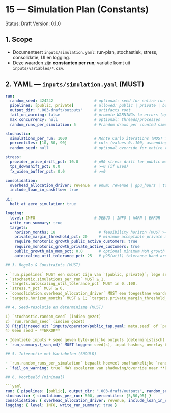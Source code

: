 # 15 — Simulation Plan (Constants)

Status: Draft
Version: 0.1.0

## 1. Scope

- Documenteert `inputs/simulation.yaml`: run‑plan, stochastiek, stress, consolidatie, UI en logging.
- Deze waarden zijn **constanten per run**; variatie komt uit `inputs/variables/*.csv`.

## 2. YAML — `inputs/simulation.yaml` (MUST)

```yaml
run:
  random_seed: 424242                  # optional: seed for entire run
  pipelines: [public, private]         # allowed: public | private | both (list)
  output_dir: ".003-draft/outputs"     # artifacts root
  fail_on_warning: false               # promote WARNINGs to errors (optional)
  max_concurrency: null                # optional: threads/processes
  random_runs_per_simulation: 5        # #random draws per counted simulation

stochastic:
  simulations_per_run: 1000            # Monte Carlo iterations (MUST >= 1)
  percentiles: [10, 50, 90]            # cuts (values 0..100, ascending)
  random_seed: null                    # optional override for entire run

stress:
  provider_price_drift_pct: 10.0       # p90 stress drift for public margins (>=0)
  tps_downshift_pct: 0.0               # >=0 (if used)
  fx_widen_buffer_pct: 0.0             # >=0

consolidation:
  overhead_allocation_driver: revenue  # enum: revenue | gpu_hours | tokens
  include_loan_in_cashflow: true

ui:
  halt_at_zero_simulation: true

logging:
  level: INFO                          # DEBUG | INFO | WARN | ERROR
  write_run_summary: true
  targets:
    horizon_months: 18                   # feasibility horizon (MUST >= 1)
    private_margin_threshold_pct: 20     # minimum acceptable private margin (0..100)
    require_monotonic_growth_public_active_customers: true
    require_monotonic_growth_private_active_customers: true
    public_growth_min_mom_pct: 0.0       # optional minimum MoM growth requirement
    autoscaling_util_tolerance_pct: 25   # p95(util) tolerance band around target utilization (default 25)

## 3. Regels & Constraints (MUST)

- `run.pipelines` MUST een subset zijn van `{public, private}`; lege set → **ERROR**.
- `stochastic.simulations_per_run` MUST ≥ 1.
- `targets.autoscaling_util_tolerance_pct` MUST in 0..100.
- `stress.*_pct` MUST ≥ 0.
- `consolidation.overhead_allocation_driver` MUST een toegestane waarde hebben.
- `targets.horizon_months` MUST ≥ 1; `targets.private_margin_threshold_pct` MUST in 0..100; `targets.public_growth_min_mom_pct` MUST ≥ 0; `targets.autoscaling_util_tolerance_pct` MUST in 0..100.

## 4. Seed‑resolutie en determinisme (MUST)

1) `stochastic.random_seed` (indien gezet)
2) `run.random_seed` (indien gezet)
3) Pijplijnseed uit `inputs/operator/public_tap.yaml: meta.seed` of `private_tap.yaml: meta.seed`
4) Geen seed → **ERROR**

- Identieke inputs + seed geven byte‑gelijke outputs (deterministisch). 
- `run_summary.{json,md}` MUST loggen: seed(s), input‑hashes, overlay‑beslissingen, shadowing‑warnings.

## 5. Interactie met Variabelen (SHOULD)

- `run.random_runs_per_simulation` bepaalt hoeveel onafhankelijke `random` samples (per variabele) per simulatie worden getrokken (zie `16_simulation_variables.md`).
- `fail_on_warning: true` MAY escaleren van shadowing/override naar **ERROR**.

## 6. Voorbeeld (minimaal)

```yaml
run: { pipelines: [public], output_dir: ".003-draft/outputs", random_seed: 7 }
stochastic: { simulations_per_run: 500, percentiles: [5,50,95] }
consolidation: { overhead_allocation_driver: revenue, include_loan_in_cashflow: true }
logging: { level: INFO, write_run_summary: true }
```

